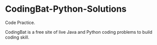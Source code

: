 # CodingBat-Python-Solutions
Code Practice.

CodingBat is a free site of live Java and Python coding problems to build coding skill. 
